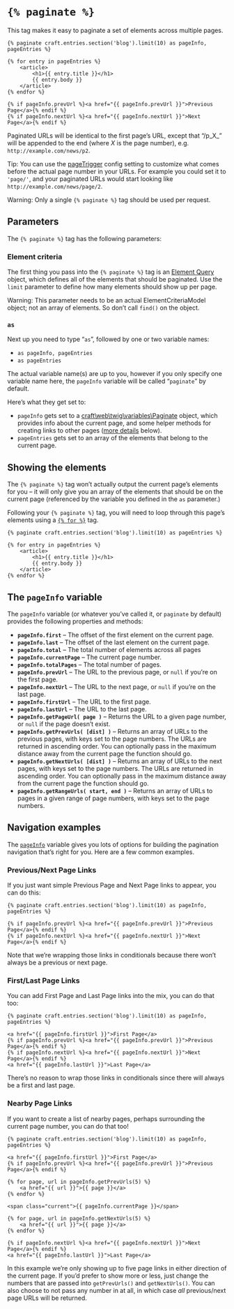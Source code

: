# `{% paginate %}`

This tag makes it easy to paginate a set of elements across multiple pages.

```twig
{% paginate craft.entries.section('blog').limit(10) as pageInfo, pageEntries %}

{% for entry in pageEntries %}
    <article>
        <h1>{{ entry.title }}</h1>
        {{ entry.body }}
    </article>
{% endfor %}

{% if pageInfo.prevUrl %}<a href="{{ pageInfo.prevUrl }}">Previous Page</a>{% endif %}
{% if pageInfo.nextUrl %}<a href="{{ pageInfo.nextUrl }}">Next Page</a>{% endif %}
```

Paginated URLs will be identical to the first page’s URL, except that “/p_X_” will be appended to the end (where _X_ is the page number), e.g. `http://example.com/news/p2`.

Tip: You can use the [pageTrigger](https://docs.craftcms.com/api/v3/craft-config-generalconfig.html#$pageTrigger-detail) config setting to customize what comes before the actual page number in your URLs. For example you could set it to `'page/'`, and your paginated URLs would start looking like `http://example.com/news/page/2`.

Warning: Only a single `{% paginate %}` tag should be used per request.

## Parameters

The `{% paginate %}` tag has the following parameters:

### Element criteria

The first thing you pass into the `{% paginate %}` tag is an [Element Query](../../element-queries.md) object, which defines all of the elements that should be paginated. Use the `limit` parameter to define how many elements should show up per page.

Warning: This parameter needs to be an actual ElementCriteriaModel object; not an array of elements. So don’t call `find()` on the object.

### `as`

Next up you need to type “`as`”, followed by one or two variable names:

* `as pageInfo, pageEntries`
* `as pageEntries`

The actual variable name(s) are up to you, however if you only specify one variable name here, the `pageInfo` variable will be called “`paginate`” by default.

Here’s what they get set to:

* `pageInfo` gets set to a [craft\web\twig\variables\Paginate](https://docs.craftcms.com/api/v3/craft-web-twig-variables-paginate.html) object, which provides info about the current page, and some helper methods for creating links to other pages ([more details](#the-pageInfo-variable) below).
* `pageEntries` gets set to an array of the elements that belong to the current page.


## Showing the elements

The `{% paginate %}` tag won’t actually output the current page’s elements for you – it will only give you an array of the elements that should be on the current page (referenced by the variable you defined in the `as` parameter.)

Following your `{% paginate %}` tag, you will need to loop through this page’s elements using a [`{% for %}`](http://twig.sensiolabs.org/doc/tags/for.html) tag.

```twig
{% paginate craft.entries.section('blog').limit(10) as pageEntries %}

{% for entry in pageEntries %}
    <article>
        <h1>{{ entry.title }}</h1>
        {{ entry.body }}
    </article>
{% endfor %}
```

## The `pageInfo` variable

The `pageInfo` variable (or whatever you’ve called it, or `paginate` by default) provides the following properties and methods:

* **`pageInfo.first`** – The offset of the first element on the current page.
* **`pageInfo.last`** – The offset of the last element on the current page.
* **`pageInfo.total`** – The total number of elements across all pages
* **`pageInfo.currentPage`** – The current page number.
* **`pageInfo.totalPages`** – The total number of pages.
* **`pageInfo.prevUrl`** – The URL to the previous page, or `null` if you’re on the first page.
* **`pageInfo.nextUrl`** – The URL to the next page, or `null` if you’re on the last page.
* **`pageInfo.firstUrl`** – The URL to the first page.
* **`pageInfo.lastUrl`** – The URL to the last page.
* **`pageInfo.getPageUrl( page )`** – Returns the URL to a given page number, or `null` if the page doesn’t exist.
* **`pageInfo.getPrevUrls( [dist] )`** – Returns an array of URLs to the previous pages, with keys set to the page numbers. The URLs are returned in ascending order. You can optionally pass in the maximum distance away from the current page the function should go.
* **`pageInfo.getNextUrls( [dist] )`** – Returns an array of URLs to the next pages, with keys set to the page numbers. The URLs are returned in ascending order. You can optionally pass in the maximum distance away from the current page the function should go.
* **`pageInfo.getRangeUrls( start, end )`** – Returns an array of URLs to pages in a given range of page numbers, with keys set to the page numbers.


## Navigation examples

The [`pageInfo`](#the-pageInfo-variable) variable gives you lots of options for building the pagination navigation that’s right for you. Here are a few common examples.

### Previous/Next Page Links

If you just want simple Previous Page and Next Page links to appear, you can do this:

```twig
{% paginate craft.entries.section('blog').limit(10) as pageInfo, pageEntries %}

{% if pageInfo.prevUrl %}<a href="{{ pageInfo.prevUrl }}">Previous Page</a>{% endif %}
{% if pageInfo.nextUrl %}<a href="{{ pageInfo.nextUrl }}">Next Page</a>{% endif %}
```

Note that we’re wrapping those links in conditionals because there won’t always be a previous or next page.

### First/Last Page Links

You can add First Page and Last Page links into the mix, you can do that too:

```twig
{% paginate craft.entries.section('blog').limit(10) as pageInfo, pageEntries %}

<a href="{{ pageInfo.firstUrl }}">First Page</a>
{% if pageInfo.prevUrl %}<a href="{{ pageInfo.prevUrl }}">Previous Page</a>{% endif %}
{% if pageInfo.nextUrl %}<a href="{{ pageInfo.nextUrl }}">Next Page</a>{% endif %}
<a href="{{ pageInfo.lastUrl }}">Last Page</a>
```

There’s no reason to wrap those links in conditionals since there will always be a first and last page.

### Nearby Page Links

If you want to create a list of nearby pages, perhaps surrounding the current page number, you can do that too!

```twig
{% paginate craft.entries.section('blog').limit(10) as pageInfo, pageEntries %}

<a href="{{ pageInfo.firstUrl }}">First Page</a>
{% if pageInfo.prevUrl %}<a href="{{ pageInfo.prevUrl }}">Previous Page</a>{% endif %}
    
{% for page, url in pageInfo.getPrevUrls(5) %}
    <a href="{{ url }}">{{ page }}</a>
{% endfor %}

<span class="current">{{ pageInfo.currentPage }}</span>

{% for page, url in pageInfo.getNextUrls(5) %}
    <a href="{{ url }}">{{ page }}</a>
{% endfor %}
    
{% if pageInfo.nextUrl %}<a href="{{ pageInfo.nextUrl }}">Next Page</a>{% endif %}
<a href="{{ pageInfo.lastUrl }}">Last Page</a>
```

In this example we’re only showing up to five page links in either direction of the current page. If you’d prefer to show more or less, just change the numbers that are passed into `getPrevUrls()` and `getNextUrls()`. You can also choose to not pass any number in at all, in which case *all* previous/next page URLs will be returned.
